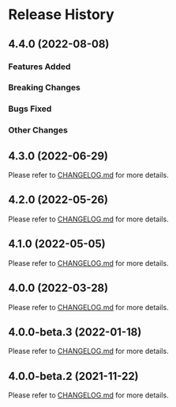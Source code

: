 # Release History

## 4.4.0 (2022-08-08)

### Features Added

### Breaking Changes

### Bugs Fixed

### Other Changes

## 4.3.0 (2022-06-29)

Please refer to [CHANGELOG.md](https://github.com/Azure/azure-sdk-for-java/blob/5715c1bf3d88941760ed5aa3ebce216eee8fa50a/sdk/spring/CHANGELOG.md#430-2022-06-29) for more details.

## 4.2.0 (2022-05-26)

Please refer to [CHANGELOG.md](https://github.com/Azure/azure-sdk-for-java/blob/661f96907492dde46c4939bed587999d4d6979f2/sdk/spring/CHANGELOG.md#420-2022-05-26) for more details.

## 4.1.0 (2022-05-05)

Please refer to [CHANGELOG.md](https://github.com/Azure/azure-sdk-for-java/blob/05a1dcfea12e99293180931d53cbd0d0964fb297/sdk/spring/CHANGELOG.md#410-2022-05-05) for more details.

## 4.0.0 (2022-03-28)

Please refer to [CHANGELOG.md](https://github.com/Azure/azure-sdk-for-java/blob/b8e2cc8bf4b1d89b6d9156cd94d762009c74afbf/sdk/spring/CHANGELOG.md#400-2022-03-28) for more details.

## 4.0.0-beta.3 (2022-01-18)

Please refer to [CHANGELOG.md](https://github.com/Azure/azure-sdk-for-java/blob/53054b2bbfc21afe36f6f3cee1ff1da72ba0d38a/sdk/spring/CHANGELOG.md#400-beta3-2022-01-18) for more details.

## 4.0.0-beta.2 (2021-11-22)

Please refer to [CHANGELOG.md](https://github.com/Azure/azure-sdk-for-java/blob/430fdbfae956667b1576a8e6b609810b9441442c/sdk/spring/CHANGELOG.md) for more details.

